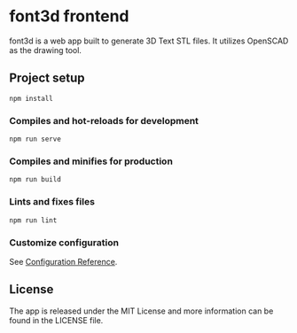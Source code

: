 # font3d frontend

font3d is a web app built to generate 3D Text STL files. It utilizes OpenSCAD as the drawing tool.

## Project setup
```
npm install
```

### Compiles and hot-reloads for development
```
npm run serve
```

### Compiles and minifies for production
```
npm run build
```

### Lints and fixes files
```
npm run lint
```

### Customize configuration
See [Configuration Reference](https://cli.vuejs.org/config/).

## License

The app is released under the MIT License and more information can be found in the LICENSE file.